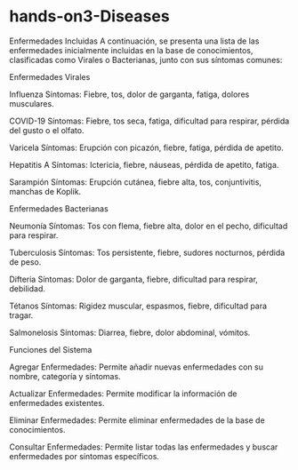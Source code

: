 # hands-on3-Diseases
Enfermedades Incluidas
A continuación, se presenta una lista de las enfermedades inicialmente incluidas en la base de conocimientos, clasificadas como Virales o Bacterianas, junto con sus síntomas comunes:

Enfermedades Virales

Influenza
Síntomas: Fiebre, tos, dolor de garganta, fatiga, dolores musculares.

COVID-19
Síntomas: Fiebre, tos seca, fatiga, dificultad para respirar, pérdida del gusto o el olfato.

Varicela
Síntomas: Erupción con picazón, fiebre, fatiga, pérdida de apetito.

Hepatitis A
Síntomas: Ictericia, fiebre, náuseas, pérdida de apetito, fatiga.

Sarampión
Síntomas: Erupción cutánea, fiebre alta, tos, conjuntivitis, manchas de Koplik.

Enfermedades Bacterianas

Neumonía
Síntomas: Tos con flema, fiebre alta, dolor en el pecho, dificultad para respirar.

Tuberculosis
Síntomas: Tos persistente, fiebre, sudores nocturnos, pérdida de peso.

Difteria
Síntomas: Dolor de garganta, fiebre, dificultad para respirar, debilidad.

Tétanos
Síntomas: Rigidez muscular, espasmos, fiebre, dificultad para tragar.

Salmonelosis
Síntomas: Diarrea, fiebre, dolor abdominal, vómitos.

Funciones del Sistema

Agregar Enfermedades: Permite añadir nuevas enfermedades con su nombre, categoría y síntomas.

Actualizar Enfermedades: Permite modificar la información de enfermedades existentes.

Eliminar Enfermedades: Permite eliminar enfermedades de la base de conocimientos.

Consultar Enfermedades: Permite listar todas las enfermedades y buscar enfermedades por síntomas específicos.
